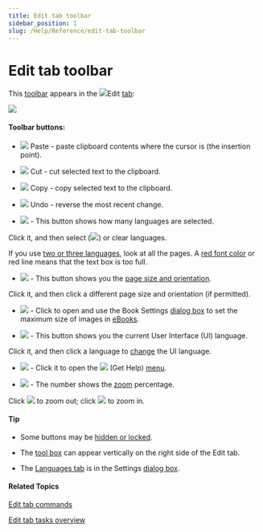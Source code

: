 ```yaml
---
title: Edit tab toolbar
sidebar_position: 1
slug: /Help/Reference/edit-tab-toolbar
---
```


# Edit tab toolbar

This [toolbar](Toolbars_overview.md) appears in the ![](/ref-docs-assets/images/User_Interface/Tabs/EditTab.png)Edit [tab](../Tabs/Tabs_overview.md):

![](/ref-docs-assets/images/User_Interface/Toolbar/EditTabToolbar.png)

#### Toolbar buttons:

-    ![](/ref-docs-assets/images/User_Interface/Toolbar/Paste.png) Paste - paste clipboard contents where the cursor is (the insertion point).
    
-    ![](/ref-docs-assets/images/User_Interface/Toolbar/Cut.png) Cut - cut selected text to the clipboard.
    
-    ![](/ref-docs-assets/images/User_Interface/Toolbar/Copy.png) Copy - copy selected text to the clipboard.
    
-    ![](/ref-docs-assets/images/User_Interface/Toolbar/Undo.png) Undo - reverse the most recent change.
    
-   ![](/ref-docs-assets/images/User_Interface/Toolbar/OneLang.png) - This button shows how many languages are selected.
    

Click it, and then select (![](/ref-docs-assets/images/User_Interface/Toolbar/SelectedLang.png)) or clear languages.

If you use [two or three languages](../../Concepts/Bilingual_or_trilingual_books.md), look at all the pages. A [red font color](../../Concepts/Red_font_color.md) or red line means that the text box is too full.

-   ![](/ref-docs-assets/images/User_Interface/Toolbar/PageLayoutA5.png) - This button shows you the [page size and orientation](../../Tasks/Edit_tasks/Choose_page_size_and_orientation.md).
    

Click it, and then click a different page size and orientation (if permitted).

-   ![](/ref-docs-assets/images/User_Interface/Toolbar/BookSettings.png) - Click to open and use the Book Settings [dialog box](../Dialog_boxes/Book_Settings_dialog_box.md) to set the maximum size of images in [eBooks](../../Tasks/Publish_tasks/Digital_publishing_options.md).
    
-   ![](/ref-docs-assets/images/User_Interface/Toolbar/UI_LangButton__Edit.png) - This button shows you the current User Interface (UI) language.
    

Click it, and then click a language to [change](../../Tasks/Basic_tasks/Change_User_Interface_language.md) the UI language.

-   ![](/ref-docs-assets/images/User_Interface/Toolbar/HelpButton_Edit.png) - Click it to open the ![](/ref-docs-assets/images/User_Interface/Toolbar/HelpButtonBW.png) (Get Help) [menu](../Help_menu/Help_menu.md).
    

-   ![](/ref-docs-assets/images/User_Interface/Toolbar/ZOOM_Edit.png) - The number shows the [zoom](../../Tasks/Basic_tasks/Zoom_in_out_on_page.md) percentage.
    

Click ![](/ref-docs-assets/images/User_Interface/Toolbar/ZOOM_Edit_Reduce.png) to zoom out; click ![](/ref-docs-assets/images/User_Interface/Toolbar/ZOOM_Edit_Increase.png) to zoom in.

#### Tip

-   Some buttons may be [hidden or locked](../../Tasks/Basic_tasks/Choose_settings_protections.md).
    
-   The [tool box](../../Concepts/Tool_Box.md) can appear vertically on the right side of the Edit tab.
    
-   The [Languages tab](../Dialog_boxes/Languages_tab.md) is in the Settings [dialog box](../Dialog_boxes/Settings_dialog_box.md).
    

#### Related Topics

[Edit tab commands](../Tabs/Edit_tab_commands.md)

[Edit tab tasks overview](../../Tasks/Edit_tasks/Edit_tasks_overview.md)